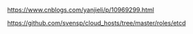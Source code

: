 https://www.cnblogs.com/yanjieli/p/10969299.html

https://github.com/svensp/cloud_hosts/tree/master/roles/etcd

